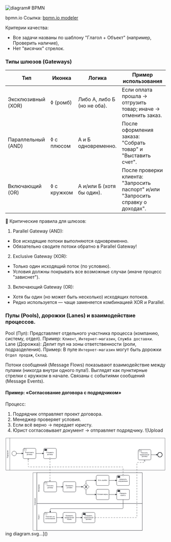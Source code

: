 ![diagram](https://github.com/user-attachments/assets/a68697a6-b3ac-4155-a425-9b6e060ea8ae)# BPMN

bpmn.io
Ссылка: [bpmn.io modeler](https://demo.bpmn.io/new)

Критерии качества:
- Все задачи названы по шаблону "Глагол + Объект" (например, Проверить наличие),
- Нет "висячих" стрелок.

### Типы шлюзов (Gateways)

| Тип | Иконка | Логика | Пример использования |
|-|-|-|-|
| Эксклюзивный (XOR) | ◊ (ромб) | Либо А, либо Б (но не оба). | Если оплата прошла → отгрузить товар; иначе → отменить заказ. |
| Параллельный (AND) | ◊ с плюсом | А и Б одновременно. | После оформления заказа: "Собрать товар" и "Выставить счет". |
| Включающий (OR) | ◊ с кружком | А и/или Б (хотя бы один). | После проверки клиента: "Запросить паспорт" и/или "Запросить справку о доходах". |

📌 Критические правила для шлюзов:
1. Parallel Gateway (AND):
- Все исходящие потоки выполняются одновременно.
- Обязательно сводите потоки обратно в Parallel Gateway!
2. Exclusive Gateway (XOR):
- Только один исходящий поток (по условию).
- Условия должны покрывать все возможные случаи (иначе процесс "зависнет").
3. Включающий Gateway (OR):
- Хотя бы один (но может быть несколько) исходящих потоков.
- Редко используется — чаще заменяется комбинацией XOR и Parallel.

### Пулы (Pools), дорожки (Lanes) и взаимодействие процессов.

Pool (Пул): Представляет отдельного участника процесса (компанию, систему, отдел). Пример: `Клиент`, `Интернет-магазин`, `Cлужба доставки`.  
Lane (Дорожка): Делит пул на зоны ответственности (роли, подразделения). Пример: В пуле `Интернет-магазин` могут быть дорожки `Отдел продаж`, `Склад`.  

Потоки сообщений (Message Flows) показывают взаимодействие между пулами (никогда внутри одного пула!). Выглядят как пунктирные стрелки с кружком в начале. Связаны с событиями сообщений (Message Events).

#### Пример: «Согласование договора с подрядчиком»
Процесс:
1. Подрядчик отправляет проект договора.
2. Менеджер проверяет условия.
3. Если всё верно → передает юристу.
4. Юрист согласовывает документ → отправляет подрядчику.
![Upload<?xml version="1.0" encoding="utf-8"?>
<!-- created with bpmn-js / http://bpmn.io -->
<!DOCTYPE svg PUBLIC "-//W3C//DTD SVG 1.1//EN" "http://www.w3.org/Graphics/SVG/1.1/DTD/svg11.dtd">
<svg xmlns="http://www.w3.org/2000/svg" xmlns:xlink="http://www.w3.org/1999/xlink" width="1254" height="730" viewBox="101 275 1254 730" version="1.1"><defs><pattern id="djs-grid-pattern-987699" width="10" height="10" patternUnits="userSpaceOnUse"><circle cx="0.5" cy="0.5" r="0.5" style="fill: rgb(204, 204, 204);"/></pattern></defs><g class="djs-group"><g class="djs-element djs-shape" data-element-id="Participant_18ldrfa" style="display: block;" transform="matrix(1 0 0 1 106 280)"><g class="djs-visual"><rect x="0" y="0" width="1244" height="250" rx="0" ry="0" style="stroke-linecap: round; stroke-linejoin: round; stroke: rgb(34, 36, 42); stroke-width: 1.5px; fill: white; fill-opacity: 0.95;"/><path style="fill: none; stroke-linecap: round; stroke-linejoin: round; stroke: rgb(34, 36, 42); stroke-width: 1.5px;" d="M30,0L30,250"/><text lineHeight="1.2" class="djs-label" style="font-family: Arial, sans-serif; font-size: 12px; font-weight: normal; fill: rgb(34, 36, 42);" transform="matrix(-1.83697e-16 -1 1 -1.83697e-16 0 250)"><tspan x="94.484375" y="18.6">Подрядчик</tspan></text></g><rect x="-5" y="-5" rx="4" width="1254" height="260" class="djs-outline" style="fill: none;"/><rect class="djs-hit djs-hit-no-move" x="0" y="0" width="1244" height="250" style="fill: none; stroke-opacity: 0; stroke: white; stroke-width: 15px;"/><rect class="djs-hit djs-hit-click-stroke" x="0" y="0" width="1244" height="250" style="fill: none; stroke-opacity: 0; stroke: white; stroke-width: 15px;"/><rect class="djs-hit djs-hit-all" x="0" y="0" width="30" height="250" style="fill: none; stroke-opacity: 0; stroke: white; stroke-width: 15px;"/></g><g class="djs-children"><g class="djs-group"><g class="djs-element djs-shape" data-element-id="Event_12q7lns" style="display: block;" transform="matrix(1 0 0 1 152 382)"><g class="djs-visual"><circle cx="18" cy="18" r="18" style="stroke-linecap: round; stroke-linejoin: round; stroke: rgb(34, 36, 42); stroke-width: 2px; fill: white; fill-opacity: 0.95;"/></g><rect class="djs-hit djs-hit-all" x="0" y="0" width="36" height="36" style="fill: none; stroke-opacity: 0; stroke: white; stroke-width: 15px;"/><circle cx="18" cy="18" r="23" class="djs-outline" style="fill: none;"/></g></g><g class="djs-group"><g class="djs-element djs-shape" data-element-id="Activity_0ubxvod" style="display: block;" transform="matrix(1 0 0 1 400 360)"><g class="djs-visual"><rect x="0" y="0" width="100" height="80" rx="10" ry="10" style="stroke-linecap: round; stroke-linejoin: round; stroke: rgb(34, 36, 42); stroke-width: 2px; fill: white; fill-opacity: 0.95;"/><text lineHeight="1.2" class="djs-label" style="font-family: Arial, sans-serif; font-size: 12px; font-weight: normal; fill: rgb(34, 36, 42);"><tspan x="19.875" y="36.4">Отправить </tspan><tspan x="28.3115234375" y="50.8">договор</tspan></text><path d="m 5.984999999999999,4.997999999999999 l 0,14 l 21,0 l 0,-14 z l 10.5,6 l 10.5,-6" style="fill: rgb(34, 36, 42); stroke-linecap: round; stroke-linejoin: round; stroke: white; stroke-width: 1px;"/></g><rect class="djs-hit djs-hit-all" x="0" y="0" width="100" height="80" style="fill: none; stroke-opacity: 0; stroke: white; stroke-width: 15px;"/><rect x="-5" y="-5" rx="14" width="110" height="90" class="djs-outline" style="fill: none;"/></g></g><g class="djs-group"><g class="djs-element djs-shape" data-element-id="Activity_1q4rwud" style="display: block;" transform="matrix(1 0 0 1 240 360)"><g class="djs-visual"><rect x="0" y="0" width="100" height="80" rx="10" ry="10" style="stroke-linecap: round; stroke-linejoin: round; stroke: rgb(34, 36, 42); stroke-width: 2px; fill: white; fill-opacity: 0.95;"/><text lineHeight="1.2" class="djs-label" style="font-family: Arial, sans-serif; font-size: 12px; font-weight: normal; fill: rgb(34, 36, 42);"><tspan x="14.9150390625" y="36.4">Подготовить </tspan><tspan x="28.3115234375" y="50.8">договор</tspan></text><path d="m 6.3,5.6000000000000005 l 0,12.6 l 18.900000000000002,0 l 0,-12.6 z l 9.450000000000001,5.4 l 9.450000000000001,-5.4" style="fill: white; stroke-linecap: round; stroke-linejoin: round; stroke: rgb(34, 36, 42); stroke-width: 1px;"/></g><rect class="djs-hit djs-hit-all" x="0" y="0" width="100" height="80" style="fill: none; stroke-opacity: 0; stroke: white; stroke-width: 15px;"/><rect x="-5" y="-5" rx="14" width="110" height="90" class="djs-outline" style="fill: none;"/></g></g><g class="djs-group"><g class="djs-element djs-shape" data-element-id="Activity_148ut2o" style="display: block;" transform="matrix(1 0 0 1 1140 370)"><g class="djs-visual"><rect x="0" y="0" width="100" height="80" rx="10" ry="10" style="stroke-linecap: round; stroke-linejoin: round; stroke: rgb(34, 36, 42); stroke-width: 2px; fill: white; fill-opacity: 0.95;"/><text lineHeight="1.2" class="djs-label" style="font-family: Arial, sans-serif; font-size: 12px; font-weight: normal; fill: rgb(34, 36, 42);"><tspan x="23.255859375" y="29.200000000000003">Получить </tspan><tspan x="12.66796875" y="43.6">подписанный </tspan><tspan x="28.3115234375" y="58">договор</tspan></text><path d="m 6.3,5.6000000000000005 l 0,12.6 l 18.900000000000002,0 l 0,-12.6 z l 9.450000000000001,5.4 l 9.450000000000001,-5.4" style="fill: white; stroke-linecap: round; stroke-linejoin: round; stroke: rgb(34, 36, 42); stroke-width: 1px;"/></g><rect class="djs-hit djs-hit-all" x="0" y="0" width="100" height="80" style="fill: none; stroke-opacity: 0; stroke: white; stroke-width: 15px;"/><rect x="-5" y="-5" rx="14" width="110" height="90" class="djs-outline" style="fill: none;"/></g></g><g class="djs-group"><g class="djs-element djs-shape" data-element-id="Event_1u9ce8m" style="display: block;" transform="matrix(1 0 0 1 1292 392)"><g class="djs-visual"><circle cx="18" cy="18" r="18" style="stroke-linecap: round; stroke-linejoin: round; stroke: rgb(34, 36, 42); stroke-width: 4px; fill: white; fill-opacity: 0.95;"/></g><rect class="djs-hit djs-hit-all" x="0" y="0" width="36" height="36" style="fill: none; stroke-opacity: 0; stroke: white; stroke-width: 15px;"/><circle cx="18" cy="18" r="24" class="djs-outline" style="fill: none;"/></g></g><g class="djs-group"><g class="djs-element djs-connection" data-element-id="Flow_04pyr1n" style="display: block;"><g class="djs-visual"><defs><marker id="marker-crx8rzomvkflijuo0pgcven68" viewBox="0 0 20 20" refX="11" refY="10" markerWidth="10" markerHeight="10" orient="auto"><path d="M 1 5 L 11 10 L 1 15 Z" style="stroke-linecap: round; stroke-linejoin: round; stroke: rgb(34, 36, 42); stroke-width: 1px; fill: rgb(34, 36, 42);"/></marker></defs><path data-corner-radius="5" style="fill: none; stroke-linecap: round; stroke-linejoin: round; stroke: rgb(34, 36, 42); stroke-width: 2px; marker-end: url('#marker-crx8rzomvkflijuo0pgcven68');" d="M188,400L240,400"/></g><path d="M188,400L240,400" class="djs-hit djs-hit-stroke" style="fill: none; stroke-opacity: 0; stroke: white; stroke-width: 15px;"/><rect x="183" y="395" rx="4" width="62" height="10" class="djs-outline" style="fill: none;"/></g></g><g class="djs-group"><g class="djs-element djs-connection" data-element-id="Flow_1kfp0pw" style="display: block;"><g class="djs-visual"><defs><marker id="marker-cfck671mdlz2ggymcesmwxz8v" viewBox="0 0 20 20" refX="11" refY="10" markerWidth="10" markerHeight="10" orient="auto"><path d="M 1 5 L 11 10 L 1 15 Z" style="stroke-linecap: round; stroke-linejoin: round; stroke: rgb(34, 36, 42); stroke-width: 1px; fill: rgb(34, 36, 42);"/></marker></defs><path data-corner-radius="5" style="fill: none; stroke-linecap: round; stroke-linejoin: round; stroke: rgb(34, 36, 42); stroke-width: 2px; marker-end: url('#marker-cfck671mdlz2ggymcesmwxz8v');" d="M340,400L400,400"/></g><path d="M340,400L400,400" class="djs-hit djs-hit-stroke" style="fill: none; stroke-opacity: 0; stroke: white; stroke-width: 15px;"/><rect x="335" y="395" rx="4" width="70" height="10" class="djs-outline" style="fill: none;"/></g></g><g class="djs-group"><g class="djs-element djs-connection" data-element-id="Flow_0lbj4ja" style="display: block;"><g class="djs-visual"><defs><marker id="marker-dmf9b128563as1b74bl0husds" viewBox="0 0 20 20" refX="11" refY="10" markerWidth="10" markerHeight="10" orient="auto"><path d="M 1 5 L 11 10 L 1 15 Z" style="stroke-linecap: round; stroke-linejoin: round; stroke: rgb(34, 36, 42); stroke-width: 1px; fill: rgb(34, 36, 42);"/></marker></defs><path data-corner-radius="5" style="fill: none; stroke-linecap: round; stroke-linejoin: round; stroke: rgb(34, 36, 42); stroke-width: 2px; marker-end: url('#marker-dmf9b128563as1b74bl0husds');" d="M1240,410L1292,410"/></g><path d="M1240,410L1292,410" class="djs-hit djs-hit-stroke" style="fill: none; stroke-opacity: 0; stroke: white; stroke-width: 15px;"/><rect x="1235" y="405" rx="4" width="62" height="10" class="djs-outline" style="fill: none;"/></g></g></g></g><g class="djs-group"><g class="djs-element djs-shape" data-element-id="Participant_1aa0zw5" style="display: block;" transform="matrix(1 0 0 1 318 550)"><g class="djs-visual"><rect x="0" y="0" width="854" height="450" rx="0" ry="0" style="stroke-linecap: round; stroke-linejoin: round; stroke: rgb(34, 36, 42); stroke-width: 1.5px; fill: white; fill-opacity: 0.95;"/><path style="fill: none; stroke-linecap: round; stroke-linejoin: round; stroke: rgb(34, 36, 42); stroke-width: 1.5px;" d="M30,0L30,450"/><text lineHeight="1.2" class="djs-label" style="font-family: Arial, sans-serif; font-size: 12px; font-weight: normal; fill: rgb(34, 36, 42);" transform="matrix(-1.83697e-16 -1 1 -1.83697e-16 0 450)"><tspan x="197.5390625" y="18.6">Компания</tspan></text></g><rect x="-5" y="-5" rx="4" width="864" height="460" class="djs-outline" style="fill: none;"/><rect class="djs-hit djs-hit-no-move" x="0" y="0" width="854" height="450" style="fill: none; stroke-opacity: 0; stroke: white; stroke-width: 15px;"/><rect class="djs-hit djs-hit-click-stroke" x="0" y="0" width="854" height="450" style="fill: none; stroke-opacity: 0; stroke: white; stroke-width: 15px;"/><rect class="djs-hit djs-hit-all" x="0" y="0" width="30" height="450" style="fill: none; stroke-opacity: 0; stroke: white; stroke-width: 15px;"/></g><g class="djs-children"><g class="djs-group"><g class="djs-element djs-shape" data-element-id="Lane_07d6267" style="display: block;" transform="matrix(1 0 0 1 348 550)"><g class="djs-visual"><rect x="0" y="0" width="824" height="240" rx="0" ry="0" style="stroke-linecap: round; stroke-linejoin: round; stroke: rgb(34, 36, 42); stroke-width: 1.5px; fill: white; fill-opacity: 0.25;"/><text lineHeight="1.2" class="djs-label" style="font-family: Arial, sans-serif; font-size: 12px; font-weight: normal; fill: rgb(34, 36, 42);" transform="matrix(-1.83697e-16 -1 1 -1.83697e-16 0 240)"><tspan x="90.7275390625" y="18.6">Менеджер</tspan></text></g><rect x="-5" y="-5" rx="4" width="834" height="250" class="djs-outline" style="fill: none;"/><rect class="djs-hit djs-hit-no-move" x="0" y="0" width="824" height="240" style="fill: none; stroke-opacity: 0; stroke: white; stroke-width: 15px;"/><rect class="djs-hit djs-hit-click-stroke" x="0" y="0" width="824" height="240" style="fill: none; stroke-opacity: 0; stroke: white; stroke-width: 15px;"/><rect class="djs-hit djs-hit-all" x="0" y="0" width="30" height="240" style="fill: none; stroke-opacity: 0; stroke: white; stroke-width: 15px;"/></g></g><g class="djs-group"><g class="djs-element djs-shape" data-element-id="Lane_0q23l83" style="display: block;" transform="matrix(1 0 0 1 348 790)"><g class="djs-visual"><rect x="0" y="0" width="824" height="210" rx="0" ry="0" style="stroke-linecap: round; stroke-linejoin: round; stroke: rgb(34, 36, 42); stroke-width: 1.5px; fill: white; fill-opacity: 0.25;"/><text lineHeight="1.2" class="djs-label" style="font-family: Arial, sans-serif; font-size: 12px; font-weight: normal; fill: rgb(34, 36, 42);" transform="matrix(-1.83697e-16 -1 1 -1.83697e-16 0 210)"><tspan x="86.25" y="18.6">Юрист</tspan></text></g><rect x="-5" y="-5" rx="4" width="834" height="220" class="djs-outline" style="fill: none;"/><rect class="djs-hit djs-hit-no-move" x="0" y="0" width="824" height="210" style="fill: none; stroke-opacity: 0; stroke: white; stroke-width: 15px;"/><rect class="djs-hit djs-hit-click-stroke" x="0" y="0" width="824" height="210" style="fill: none; stroke-opacity: 0; stroke: white; stroke-width: 15px;"/><rect class="djs-hit djs-hit-all" x="0" y="0" width="30" height="210" style="fill: none; stroke-opacity: 0; stroke: white; stroke-width: 15px;"/></g></g><g class="djs-group"><g class="djs-element djs-shape" data-element-id="Activity_1w90ekn" style="display: block;" transform="matrix(1 0 0 1 402 620)"><g class="djs-visual"><rect x="0" y="0" width="100" height="80" rx="10" ry="10" style="stroke-linecap: round; stroke-linejoin: round; stroke: rgb(34, 36, 42); stroke-width: 2px; fill: white; fill-opacity: 0.95;"/><text lineHeight="1.2" class="djs-label" style="font-family: Arial, sans-serif; font-size: 12px; font-weight: normal; fill: rgb(34, 36, 42);"><tspan x="23.255859375" y="36.4">Получить </tspan><tspan x="28.3115234375" y="50.8">договор</tspan></text><path d="m 6.3,5.6000000000000005 l 0,12.6 l 18.900000000000002,0 l 0,-12.6 z l 9.450000000000001,5.4 l 9.450000000000001,-5.4" style="fill: white; stroke-linecap: round; stroke-linejoin: round; stroke: rgb(34, 36, 42); stroke-width: 1px;"/></g><rect class="djs-hit djs-hit-all" x="0" y="0" width="100" height="80" style="fill: none; stroke-opacity: 0; stroke: white; stroke-width: 15px;"/><rect x="-5" y="-5" rx="14" width="110" height="90" class="djs-outline" style="fill: none;"/></g></g><g class="djs-group"><g class="djs-element djs-shape" data-element-id="Activity_0npych9" style="display: block;" transform="matrix(1 0 0 1 552 620)"><g class="djs-visual"><rect x="0" y="0" width="100" height="80" rx="10" ry="10" style="stroke-linecap: round; stroke-linejoin: round; stroke: rgb(34, 36, 42); stroke-width: 2px; fill: white; fill-opacity: 0.95;"/><text lineHeight="1.2" class="djs-label" style="font-family: Arial, sans-serif; font-size: 12px; font-weight: normal; fill: rgb(34, 36, 42);"><tspan x="19.6201171875" y="36.4">Проверить </tspan><tspan x="27.8671875" y="50.8">условия</tspan></text></g><rect class="djs-hit djs-hit-all" x="0" y="0" width="100" height="80" style="fill: none; stroke-opacity: 0; stroke: white; stroke-width: 15px;"/><rect x="-5" y="-5" rx="14" width="110" height="90" class="djs-outline" style="fill: none;"/></g></g><g class="djs-group"><g class="djs-element djs-shape" data-element-id="Gateway_00uhynq" style="display: block;" transform="matrix(1 0 0 1 707 635)"><g class="djs-visual"><polygon points="25,0 50,25 25,50 0,25" style="stroke-linecap: round; stroke-linejoin: round; stroke: rgb(34, 36, 42); stroke-width: 2px; fill: white; fill-opacity: 0.95;"/><path d="m 16,15 7.42857142857143,9.714285714285715 -7.42857142857143,9.714285714285715 3.428571428571429,0 5.714285714285715,-7.464228571428572 5.714285714285715,7.464228571428572 3.428571428571429,0 -7.42857142857143,-9.714285714285715 7.42857142857143,-9.714285714285715 -3.428571428571429,0 -5.714285714285715,7.464228571428572 -5.714285714285715,-7.464228571428572 -3.428571428571429,0 z" style="fill: rgb(34, 36, 42); stroke-linecap: round; stroke-linejoin: round; stroke: rgb(34, 36, 42); stroke-width: 1px;"/></g><rect class="djs-hit djs-hit-all" x="0" y="0" width="50" height="50" style="fill: none; stroke-opacity: 0; stroke: white; stroke-width: 15px;"/><rect x="2" y="2" rx="4" width="46" height="46" class="djs-outline" style="transform-box: fill-box; transform: rotate(45deg); transform-origin: center center; fill: none;"/></g></g><g class="djs-group"><g class="djs-element djs-shape" data-element-id="Activity_0s10eoz" style="display: block;" transform="matrix(1 0 0 1 552 860)"><g class="djs-visual"><rect x="0" y="0" width="100" height="80" rx="10" ry="10" style="stroke-linecap: round; stroke-linejoin: round; stroke: rgb(34, 36, 42); stroke-width: 2px; fill: white; fill-opacity: 0.95;"/><text lineHeight="1.2" class="djs-label" style="font-family: Arial, sans-serif; font-size: 12px; font-weight: normal; fill: rgb(34, 36, 42);"><tspan x="19.6201171875" y="29.200000000000003">Проверить </tspan><tspan x="13.01953125" y="43.6">юридические </tspan><tspan x="31.3876953125" y="58">нормы</tspan></text></g><rect class="djs-hit djs-hit-all" x="0" y="0" width="100" height="80" style="fill: none; stroke-opacity: 0; stroke: white; stroke-width: 15px;"/><rect x="-5" y="-5" rx="14" width="110" height="90" class="djs-outline" style="fill: none;"/></g></g><g class="djs-group"><g class="djs-element djs-shape" data-element-id="Activity_0rla3jz" style="display: block;" transform="matrix(1 0 0 1 812 680)"><g class="djs-visual"><rect x="0" y="0" width="100" height="80" rx="10" ry="10" style="stroke-linecap: round; stroke-linejoin: round; stroke: rgb(34, 36, 42); stroke-width: 2px; fill: white; fill-opacity: 0.95;"/><text lineHeight="1.2" class="djs-label" style="font-family: Arial, sans-serif; font-size: 12px; font-weight: normal; fill: rgb(34, 36, 42);"><tspan x="8.1220703125" y="43.599999999999994">Условия верны</tspan></text></g><rect class="djs-hit djs-hit-all" x="0" y="0" width="100" height="80" style="fill: none; stroke-opacity: 0; stroke: white; stroke-width: 15px;"/><rect x="-5" y="-5" rx="14" width="110" height="90" class="djs-outline" style="fill: none;"/></g></g><g class="djs-group"><g class="djs-element djs-shape" data-element-id="Activity_1pugrrv" style="display: block;" transform="matrix(1 0 0 1 812 570)"><g class="djs-visual"><rect x="0" y="0" width="100" height="80" rx="10" ry="10" style="stroke-linecap: round; stroke-linejoin: round; stroke: rgb(34, 36, 42); stroke-width: 2px; fill: white; fill-opacity: 0.95;"/><text lineHeight="1.2" class="djs-label" style="font-family: Arial, sans-serif; font-size: 12px; font-weight: normal; fill: rgb(34, 36, 42);"><tspan x="14.4609375" y="43.599999999999994">Есть ошибки</tspan></text></g><rect class="djs-hit djs-hit-all" x="0" y="0" width="100" height="80" style="fill: none; stroke-opacity: 0; stroke: white; stroke-width: 15px;"/><rect x="-5" y="-5" rx="14" width="110" height="90" class="djs-outline" style="fill: none;"/></g></g><g class="djs-group"><g class="djs-element djs-shape" data-element-id="Activity_0mb2667" style="display: block;" transform="matrix(1 0 0 1 972 680)"><g class="djs-visual"><rect x="0" y="0" width="100" height="80" rx="10" ry="10" style="stroke-linecap: round; stroke-linejoin: round; stroke: rgb(34, 36, 42); stroke-width: 2px; fill: white; fill-opacity: 0.95;"/><text lineHeight="1.2" class="djs-label" style="font-family: Arial, sans-serif; font-size: 12px; font-weight: normal; fill: rgb(34, 36, 42);"><tspan x="22.8544921875" y="36.4">Передать </tspan><tspan x="29.9921875" y="50.8">юристу</tspan></text><path d="m 5.984999999999999,4.997999999999999 l 0,14 l 21,0 l 0,-14 z l 10.5,6 l 10.5,-6" style="fill: rgb(34, 36, 42); stroke-linecap: round; stroke-linejoin: round; stroke: white; stroke-width: 1px;"/></g><rect class="djs-hit djs-hit-all" x="0" y="0" width="100" height="80" style="fill: none; stroke-opacity: 0; stroke: white; stroke-width: 15px;"/><rect x="-5" y="-5" rx="14" width="110" height="90" class="djs-outline" style="fill: none;"/></g></g><g class="djs-group"><g class="djs-element djs-shape" data-element-id="Activity_0j59fvg" style="display: block;" transform="matrix(1 0 0 1 402 860)"><g class="djs-visual"><rect x="0" y="0" width="100" height="80" rx="10" ry="10" style="stroke-linecap: round; stroke-linejoin: round; stroke: rgb(34, 36, 42); stroke-width: 2px; fill: white; fill-opacity: 0.95;"/><text lineHeight="1.2" class="djs-label" style="font-family: Arial, sans-serif; font-size: 12px; font-weight: normal; fill: rgb(34, 36, 42);"><tspan x="15.1494140625" y="36.4">Получить на </tspan><tspan x="11.6748046875" y="50.8">согласование</tspan></text><path d="m 6.3,5.6000000000000005 l 0,12.6 l 18.900000000000002,0 l 0,-12.6 z l 9.450000000000001,5.4 l 9.450000000000001,-5.4" style="fill: white; stroke-linecap: round; stroke-linejoin: round; stroke: rgb(34, 36, 42); stroke-width: 1px;"/></g><rect class="djs-hit djs-hit-all" x="0" y="0" width="100" height="80" style="fill: none; stroke-opacity: 0; stroke: white; stroke-width: 15px;"/><rect x="-5" y="-5" rx="14" width="110" height="90" class="djs-outline" style="fill: none;"/></g></g><g class="djs-group"><g class="djs-element djs-shape" data-element-id="Activity_1rit95h" style="display: block;" transform="matrix(1 0 0 1 972 570)"><g class="djs-visual"><rect x="0" y="0" width="100" height="80" rx="10" ry="10" style="stroke-linecap: round; stroke-linejoin: round; stroke: rgb(34, 36, 42); stroke-width: 2px; fill: white; fill-opacity: 0.95;"/><text lineHeight="1.2" class="djs-label" style="font-family: Arial, sans-serif; font-size: 12px; font-weight: normal; fill: rgb(34, 36, 42);"><tspan x="20.5166015625" y="36.4">Запросить </tspan><tspan x="13.921875" y="50.8">исправления</tspan></text><path d="m 5.984999999999999,4.997999999999999 l 0,14 l 21,0 l 0,-14 z l 10.5,6 l 10.5,-6" style="fill: rgb(34, 36, 42); stroke-linecap: round; stroke-linejoin: round; stroke: white; stroke-width: 1px;"/></g><rect class="djs-hit djs-hit-all" x="0" y="0" width="100" height="80" style="fill: none; stroke-opacity: 0; stroke: white; stroke-width: 15px;"/><rect x="-5" y="-5" rx="14" width="110" height="90" class="djs-outline" style="fill: none;"/></g></g><g class="djs-group"><g class="djs-element djs-shape" data-element-id="Activity_1hdx78i" style="display: block;" transform="matrix(1 0 0 1 702 860)"><g class="djs-visual"><rect x="0" y="0" width="100" height="80" rx="10" ry="10" style="stroke-linecap: round; stroke-linejoin: round; stroke: rgb(34, 36, 42); stroke-width: 2px; fill: white; fill-opacity: 0.95;"/><text lineHeight="1.2" class="djs-label" style="font-family: Arial, sans-serif; font-size: 12px; font-weight: normal; fill: rgb(34, 36, 42);"><tspan x="19.875" y="29.200000000000003">Отправить </tspan><tspan x="12.66796875" y="43.6">подписанный </tspan><tspan x="28.3115234375" y="58">договор</tspan></text><path d="m 5.984999999999999,4.997999999999999 l 0,14 l 21,0 l 0,-14 z l 10.5,6 l 10.5,-6" style="fill: rgb(34, 36, 42); stroke-linecap: round; stroke-linejoin: round; stroke: white; stroke-width: 1px;"/></g><rect class="djs-hit djs-hit-all" x="0" y="0" width="100" height="80" style="fill: none; stroke-opacity: 0; stroke: white; stroke-width: 15px;"/><rect x="-5" y="-5" rx="14" width="110" height="90" class="djs-outline" style="fill: none;"/></g></g><g class="djs-group"><g class="djs-element djs-connection" data-element-id="Flow_0bf0c06" style="display: block;"><g class="djs-visual"><defs><marker id="marker-dcg7ck3rwrlxox4r3fjyc34gd" viewBox="0 0 20 20" refX="11" refY="10" markerWidth="10" markerHeight="10" orient="auto"><path d="M 1 5 L 11 10 L 1 15 Z" style="stroke-linecap: round; stroke-linejoin: round; stroke: rgb(34, 36, 42); stroke-width: 1px; fill: rgb(34, 36, 42);"/></marker></defs><path data-corner-radius="5" style="fill: none; stroke-linecap: round; stroke-linejoin: round; stroke: rgb(34, 36, 42); stroke-width: 2px; marker-end: url('#marker-dcg7ck3rwrlxox4r3fjyc34gd');" d="M502,660L552,660"/></g><path d="M502,660L552,660" class="djs-hit djs-hit-stroke" style="fill: none; stroke-opacity: 0; stroke: white; stroke-width: 15px;"/><rect x="497" y="655" rx="4" width="60" height="10" class="djs-outline" style="fill: none;"/></g></g><g class="djs-group"><g class="djs-element djs-connection" data-element-id="Flow_1oydd0x" style="display: block;"><g class="djs-visual"><defs><marker id="marker-7q5shijxufrlnprp8tr9dhuqf" viewBox="0 0 20 20" refX="11" refY="10" markerWidth="10" markerHeight="10" orient="auto"><path d="M 1 5 L 11 10 L 1 15 Z" style="stroke-linecap: round; stroke-linejoin: round; stroke: rgb(34, 36, 42); stroke-width: 1px; fill: rgb(34, 36, 42);"/></marker></defs><path data-corner-radius="5" style="fill: none; stroke-linecap: round; stroke-linejoin: round; stroke: rgb(34, 36, 42); stroke-width: 2px; marker-end: url('#marker-7q5shijxufrlnprp8tr9dhuqf');" d="M652,660L707,660"/></g><path d="M652,660L707,660" class="djs-hit djs-hit-stroke" style="fill: none; stroke-opacity: 0; stroke: white; stroke-width: 15px;"/><rect x="647" y="655" rx="4" width="65" height="10" class="djs-outline" style="fill: none;"/></g></g><g class="djs-group"><g class="djs-element djs-connection" data-element-id="Flow_0atzzzd" style="display: block;"><g class="djs-visual"><defs><marker id="marker-aoc8s7qd9wqc60ya6vx4ek80y" viewBox="0 0 20 20" refX="11" refY="10" markerWidth="10" markerHeight="10" orient="auto"><path d="M 1 5 L 11 10 L 1 15 Z" style="stroke-linecap: round; stroke-linejoin: round; stroke: rgb(34, 36, 42); stroke-width: 1px; fill: rgb(34, 36, 42);"/></marker></defs><path data-corner-radius="5" style="fill: none; stroke-linecap: round; stroke-linejoin: round; stroke: rgb(34, 36, 42); stroke-width: 2px; marker-end: url('#marker-aoc8s7qd9wqc60ya6vx4ek80y');" d="M732,685L732,715C732,717.5,734.5,720,737,720L812,720"/></g><path d="M732,685L732,720L812,720" class="djs-hit djs-hit-stroke" style="fill: none; stroke-opacity: 0; stroke: white; stroke-width: 15px;"/><rect x="727" y="680" rx="4" width="90" height="45" class="djs-outline" style="fill: none;"/></g></g><g class="djs-group"><g class="djs-element djs-connection" data-element-id="Flow_1o8h6sw" style="display: block;"><g class="djs-visual"><defs><marker id="marker-3qlo1f0nqlien2nbnzlym048i" viewBox="0 0 20 20" refX="11" refY="10" markerWidth="10" markerHeight="10" orient="auto"><path d="M 1 5 L 11 10 L 1 15 Z" style="stroke-linecap: round; stroke-linejoin: round; stroke: rgb(34, 36, 42); stroke-width: 1px; fill: rgb(34, 36, 42);"/></marker></defs><path data-corner-radius="5" style="fill: none; stroke-linecap: round; stroke-linejoin: round; stroke: rgb(34, 36, 42); stroke-width: 2px; marker-end: url('#marker-3qlo1f0nqlien2nbnzlym048i');" d="M732,635L732,615C732,612.5,734.5,610,737,610L812,610"/></g><path d="M732,635L732,610L812,610" class="djs-hit djs-hit-stroke" style="fill: none; stroke-opacity: 0; stroke: white; stroke-width: 15px;"/><rect x="727" y="605" rx="4" width="90" height="35" class="djs-outline" style="fill: none;"/></g></g><g class="djs-group"><g class="djs-element djs-connection" data-element-id="Flow_1pralgv" style="display: block;"><g class="djs-visual"><defs><marker id="marker-5gzxb3f2zembqd29e2tt6fll6" viewBox="0 0 20 20" refX="11" refY="10" markerWidth="10" markerHeight="10" orient="auto"><path d="M 1 5 L 11 10 L 1 15 Z" style="stroke-linecap: round; stroke-linejoin: round; stroke: rgb(34, 36, 42); stroke-width: 1px; fill: rgb(34, 36, 42);"/></marker></defs><path data-corner-radius="5" style="fill: none; stroke-linecap: round; stroke-linejoin: round; stroke: rgb(34, 36, 42); stroke-width: 2px; marker-end: url('#marker-5gzxb3f2zembqd29e2tt6fll6');" d="M502,900L552,900"/></g><path d="M502,900L552,900" class="djs-hit djs-hit-stroke" style="fill: none; stroke-opacity: 0; stroke: white; stroke-width: 15px;"/><rect x="497" y="895" rx="4" width="60" height="10" class="djs-outline" style="fill: none;"/></g></g><g class="djs-group"><g class="djs-element djs-connection" data-element-id="Flow_1pe11eo" style="display: block;"><g class="djs-visual"><defs><marker id="marker-8fttt7gawddexyxrihaiicv5k" viewBox="0 0 20 20" refX="11" refY="10" markerWidth="10" markerHeight="10" orient="auto"><path d="M 1 5 L 11 10 L 1 15 Z" style="stroke-linecap: round; stroke-linejoin: round; stroke: rgb(34, 36, 42); stroke-width: 1px; fill: rgb(34, 36, 42);"/></marker></defs><path data-corner-radius="5" style="fill: none; stroke-linecap: round; stroke-linejoin: round; stroke: rgb(34, 36, 42); stroke-width: 2px; marker-end: url('#marker-8fttt7gawddexyxrihaiicv5k');" d="M652,900L702,900"/></g><path d="M652,900L702,900" class="djs-hit djs-hit-stroke" style="fill: none; stroke-opacity: 0; stroke: white; stroke-width: 15px;"/><rect x="647" y="895" rx="4" width="60" height="10" class="djs-outline" style="fill: none;"/></g></g><g class="djs-group"><g class="djs-element djs-connection" data-element-id="Flow_14xmfg1" style="display: block;"><g class="djs-visual"><defs><marker id="marker-90cbuvo8g2jq05yp0wxlfana9" viewBox="0 0 20 20" refX="11" refY="10" markerWidth="10" markerHeight="10" orient="auto"><path d="M 1 5 L 11 10 L 1 15 Z" style="stroke-linecap: round; stroke-linejoin: round; stroke: rgb(34, 36, 42); stroke-width: 1px; fill: rgb(34, 36, 42);"/></marker></defs><path data-corner-radius="5" style="fill: none; stroke-linecap: round; stroke-linejoin: round; stroke: rgb(34, 36, 42); stroke-width: 2px; marker-end: url('#marker-90cbuvo8g2jq05yp0wxlfana9');" d="M912,720L972,720"/></g><path d="M912,720L972,720" class="djs-hit djs-hit-stroke" style="fill: none; stroke-opacity: 0; stroke: white; stroke-width: 15px;"/><rect x="907" y="715" rx="4" width="70" height="10" class="djs-outline" style="fill: none;"/></g></g><g class="djs-group"><g class="djs-element djs-connection" data-element-id="Flow_1o5snxi" style="display: block;"><g class="djs-visual"><defs><marker id="marker-2lipte13ijq2vzchas9k8d3yl" viewBox="0 0 20 20" refX="11" refY="10" markerWidth="10" markerHeight="10" orient="auto"><path d="M 1 5 L 11 10 L 1 15 Z" style="stroke-linecap: round; stroke-linejoin: round; stroke: rgb(34, 36, 42); stroke-width: 1px; fill: rgb(34, 36, 42);"/></marker></defs><path data-corner-radius="5" style="fill: none; stroke-linecap: round; stroke-linejoin: round; stroke: rgb(34, 36, 42); stroke-width: 2px; marker-end: url('#marker-2lipte13ijq2vzchas9k8d3yl');" d="M912,610L972,610"/></g><path d="M912,610L972,610" class="djs-hit djs-hit-stroke" style="fill: none; stroke-opacity: 0; stroke: white; stroke-width: 15px;"/><rect x="907" y="605" rx="4" width="70" height="10" class="djs-outline" style="fill: none;"/></g></g><g class="djs-group"><g class="djs-element djs-connection" data-element-id="Flow_1l2tzbj" style="display: block;"><g class="djs-visual"><defs><marker id="marker-03s4dx50nusca6n3ltpdhr61t" viewBox="0 0 20 20" refX="11" refY="10" markerWidth="10" markerHeight="10" orient="auto"><path d="M 1 5 L 11 10 L 1 15 Z" style="stroke-linecap: round; stroke-linejoin: round; stroke: rgb(34, 36, 42); stroke-width: 1px; fill: rgb(34, 36, 42);"/></marker></defs><path data-corner-radius="5" style="fill: none; stroke-linecap: round; stroke-linejoin: round; stroke: rgb(34, 36, 42); stroke-width: 2px; marker-end: url('#marker-03s4dx50nusca6n3ltpdhr61t');" d="M1022,760L1022,825C1022,827.5,1019.5,830,1017,830L457,830C454.5,830,452,832.5,452,835L452,860"/></g><path d="M1022,760L1022,830L452,830L452,860" class="djs-hit djs-hit-stroke" style="fill: none; stroke-opacity: 0; stroke: white; stroke-width: 15px;"/><rect x="447" y="755" rx="4" width="580" height="110" class="djs-outline" style="fill: none;"/></g></g></g></g><g class="djs-group"><g class="djs-element djs-connection" data-element-id="Flow_1wnmcfz" style="display: block;"><g class="djs-visual"><defs><marker id="marker-7bhth7gey46w3culq12m9tor1" viewBox="0 0 20 20" refX="8.5" refY="5" markerWidth="20" markerHeight="20" orient="auto"><path d="m 1 5 l 0 -3 l 7 3 l -7 3 z" style="stroke-linecap: round; stroke-linejoin: round; stroke: rgb(34, 36, 42); stroke-width: 1px; fill: white; stroke-dasharray: 10000, 1;"/></marker><marker id="marker-bwsvqbbgr5pc6o7jubvxhfx8p" viewBox="0 0 20 20" refX="6" refY="6" markerWidth="20" markerHeight="20" orient="auto"><circle cx="6" cy="6" r="3.5" style="stroke-linecap: round; stroke-linejoin: round; stroke: rgb(34, 36, 42); stroke-width: 1px; fill: white; stroke-dasharray: 10000, 1;"/></marker></defs><path data-corner-radius="5" style="fill: none; stroke-linecap: round; stroke-linejoin: round; stroke: rgb(34, 36, 42); stroke-width: 1.5px; marker-end: url('#marker-7bhth7gey46w3culq12m9tor1'); marker-start: url('#marker-bwsvqbbgr5pc6o7jubvxhfx8p'); stroke-dasharray: 10, 11;" d="M450,440L450,620"/></g><path d="M450,440L450,620" class="djs-hit djs-hit-stroke" style="fill: none; stroke-opacity: 0; stroke: white; stroke-width: 15px;"/><rect x="445" y="435" rx="4" width="10" height="190" class="djs-outline" style="fill: none;"/></g></g><g class="djs-group"><g class="djs-element djs-connection" data-element-id="Flow_17r8cgd" style="display: block;"><g class="djs-visual"><defs><marker id="marker-9m5hynbrbagl4mnjlpg6edy4y" viewBox="0 0 20 20" refX="8.5" refY="5" markerWidth="20" markerHeight="20" orient="auto"><path d="m 1 5 l 0 -3 l 7 3 l -7 3 z" style="stroke-linecap: round; stroke-linejoin: round; stroke: rgb(34, 36, 42); stroke-width: 1px; fill: white; stroke-dasharray: 10000, 1;"/></marker><marker id="marker-6zr24awu07h2msiwd8q7wxkbb" viewBox="0 0 20 20" refX="6" refY="6" markerWidth="20" markerHeight="20" orient="auto"><circle cx="6" cy="6" r="3.5" style="stroke-linecap: round; stroke-linejoin: round; stroke: rgb(34, 36, 42); stroke-width: 1px; fill: white; stroke-dasharray: 10000, 1;"/></marker></defs><path data-corner-radius="5" style="fill: none; stroke-linecap: round; stroke-linejoin: round; stroke: rgb(34, 36, 42); stroke-width: 1.5px; marker-end: url('#marker-9m5hynbrbagl4mnjlpg6edy4y'); marker-start: url('#marker-6zr24awu07h2msiwd8q7wxkbb'); stroke-dasharray: 10, 11;" d="M1022,570L1022,510C1022,507.5,1019.5,505,1017,505L285,505C282.5,505,280,502.5,280,500L280,440"/></g><path d="M1022,570L1022,505L280,505L280,440" class="djs-hit djs-hit-stroke" style="fill: none; stroke-opacity: 0; stroke: white; stroke-width: 15px;"/><rect x="275" y="435" rx="4" width="752" height="140" class="djs-outline" style="fill: none;"/></g></g><g class="djs-group"><g class="djs-element djs-connection" data-element-id="Flow_0s576mh" style="display: block;"><g class="djs-visual"><defs><marker id="marker-6rp4eyftttni8loozpi7hbg32" viewBox="0 0 20 20" refX="8.5" refY="5" markerWidth="20" markerHeight="20" orient="auto"><path d="m 1 5 l 0 -3 l 7 3 l -7 3 z" style="stroke-linecap: round; stroke-linejoin: round; stroke: rgb(34, 36, 42); stroke-width: 1px; fill: white; stroke-dasharray: 10000, 1;"/></marker><marker id="marker-aaxb4lxg2n4cwk3xw5p5nk7c2" viewBox="0 0 20 20" refX="6" refY="6" markerWidth="20" markerHeight="20" orient="auto"><circle cx="6" cy="6" r="3.5" style="stroke-linecap: round; stroke-linejoin: round; stroke: rgb(34, 36, 42); stroke-width: 1px; fill: white; stroke-dasharray: 10000, 1;"/></marker></defs><path data-corner-radius="5" style="fill: none; stroke-linecap: round; stroke-linejoin: round; stroke: rgb(34, 36, 42); stroke-width: 1.5px; marker-end: url('#marker-6rp4eyftttni8loozpi7hbg32'); marker-start: url('#marker-aaxb4lxg2n4cwk3xw5p5nk7c2'); stroke-dasharray: 10, 11;" d="M802,900L1125,900C1127.5,900,1130,897.5,1130,895L1130,475C1130,472.5,1132.5,470,1135,470L1185,470C1187.5,470,1190,467.5,1190,465L1190,450"/></g><path d="M802,900L1130,900L1130,470L1190,470L1190,450" class="djs-hit djs-hit-stroke" style="fill: none; stroke-opacity: 0; stroke: white; stroke-width: 15px;"/><rect x="797" y="445" rx="4" width="398" height="460" class="djs-outline" style="fill: none;"/></g></g></svg>ing diagram.svg…]()


